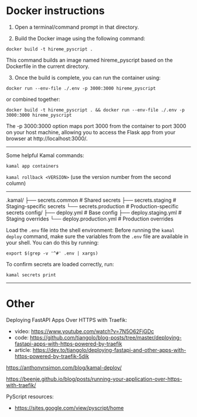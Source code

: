 # Docker instructions

1. Open a terminal/command prompt in that directory.

2. Build the Docker image using the following command:

```docker build -t hireme_pyscript .```

This command builds an image named hireme_pyscript based on the Dockerfile in the current directory.

3. Once the build is complete, you can run the container using:

```docker run --env-file ./.env -p 3000:3000 hireme_pyscript```

or combined together:

```docker build -t hireme_pyscript . && docker run --env-file ./.env -p 3000:3000 hireme_pyscript```

The -p 3000:3000 option maps port 3000 from the container to port 3000 on your host machine, allowing you to access the Flask app from your browser at http://localhost:3000/.

-------

Some helpful Kamal commands:

```kamal app containers```

```kamal rollback <VERSION>``` (use the version number from the second column)

-------
.kamal/
├── secrets.common       # Shared secrets
├── secrets.staging      # Staging-specific secrets
└── secrets.production   # Production-specific secrets
config/
├── deploy.yml           # Base config
├── deploy.staging.yml   # Staging overrides
└── deploy.production.yml # Production overrides


Load the `.env` file into the shell environment: Before running the `kamal deploy` command, make sure the variables from the `.env` file are available in your shell. You can do this by running:

```export $(grep -v '^#' .env | xargs)```

To confirm secrets are loaded correctly, run:

```kamal secrets print```

-------

# Other
Deploying FastAPI Apps Over HTTPS with Traefik:
- video: https://www.youtube.com/watch?v=7N5O62FjGDc
- code: https://github.com/tiangolo/blog-posts/tree/master/deploying-fastapi-apps-with-https-powered-by-traefik
- article: https://dev.to/tiangolo/deploying-fastapi-and-other-apps-with-https-powered-by-traefik-5dik

https://anthonynsimon.com/blog/kamal-deploy/

https://beenje.github.io/blog/posts/running-your-application-over-https-with-traefik/

PyScript resources:
- https://sites.google.com/view/pyscript/home